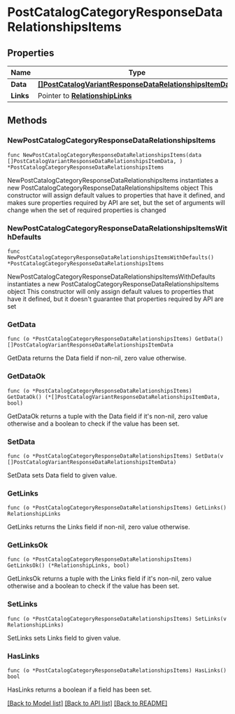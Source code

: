# PostCatalogCategoryResponseDataRelationshipsItems

## Properties

Name | Type | Description | Notes
------------ | ------------- | ------------- | -------------
**Data** | [**[]PostCatalogVariantResponseDataRelationshipsItemData**](PostCatalogVariantResponseDataRelationshipsItemData.md) |  | 
**Links** | Pointer to [**RelationshipLinks**](RelationshipLinks.md) |  | [optional] 

## Methods

### NewPostCatalogCategoryResponseDataRelationshipsItems

`func NewPostCatalogCategoryResponseDataRelationshipsItems(data []PostCatalogVariantResponseDataRelationshipsItemData, ) *PostCatalogCategoryResponseDataRelationshipsItems`

NewPostCatalogCategoryResponseDataRelationshipsItems instantiates a new PostCatalogCategoryResponseDataRelationshipsItems object
This constructor will assign default values to properties that have it defined,
and makes sure properties required by API are set, but the set of arguments
will change when the set of required properties is changed

### NewPostCatalogCategoryResponseDataRelationshipsItemsWithDefaults

`func NewPostCatalogCategoryResponseDataRelationshipsItemsWithDefaults() *PostCatalogCategoryResponseDataRelationshipsItems`

NewPostCatalogCategoryResponseDataRelationshipsItemsWithDefaults instantiates a new PostCatalogCategoryResponseDataRelationshipsItems object
This constructor will only assign default values to properties that have it defined,
but it doesn't guarantee that properties required by API are set

### GetData

`func (o *PostCatalogCategoryResponseDataRelationshipsItems) GetData() []PostCatalogVariantResponseDataRelationshipsItemData`

GetData returns the Data field if non-nil, zero value otherwise.

### GetDataOk

`func (o *PostCatalogCategoryResponseDataRelationshipsItems) GetDataOk() (*[]PostCatalogVariantResponseDataRelationshipsItemData, bool)`

GetDataOk returns a tuple with the Data field if it's non-nil, zero value otherwise
and a boolean to check if the value has been set.

### SetData

`func (o *PostCatalogCategoryResponseDataRelationshipsItems) SetData(v []PostCatalogVariantResponseDataRelationshipsItemData)`

SetData sets Data field to given value.


### GetLinks

`func (o *PostCatalogCategoryResponseDataRelationshipsItems) GetLinks() RelationshipLinks`

GetLinks returns the Links field if non-nil, zero value otherwise.

### GetLinksOk

`func (o *PostCatalogCategoryResponseDataRelationshipsItems) GetLinksOk() (*RelationshipLinks, bool)`

GetLinksOk returns a tuple with the Links field if it's non-nil, zero value otherwise
and a boolean to check if the value has been set.

### SetLinks

`func (o *PostCatalogCategoryResponseDataRelationshipsItems) SetLinks(v RelationshipLinks)`

SetLinks sets Links field to given value.

### HasLinks

`func (o *PostCatalogCategoryResponseDataRelationshipsItems) HasLinks() bool`

HasLinks returns a boolean if a field has been set.


[[Back to Model list]](../README.md#documentation-for-models) [[Back to API list]](../README.md#documentation-for-api-endpoints) [[Back to README]](../README.md)


